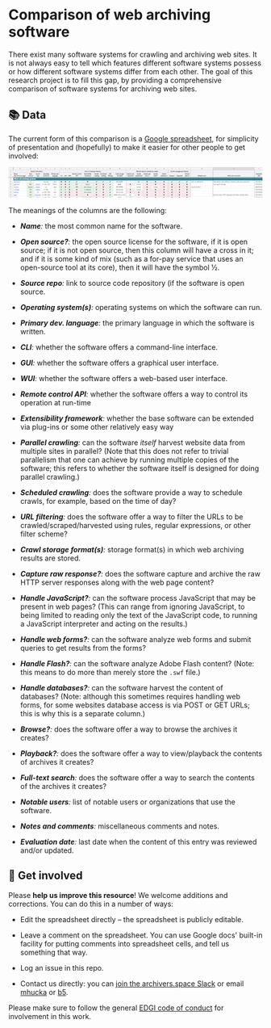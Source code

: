 Comparison of web archiving software
====================================

There exist many software systems for crawling and archiving web sites.  It is not always easy to tell which features different software systems possess or how different software systems differ from each other.  The goal of this research project is to fill this gap, by providing a comprehensive comparison of software systems for archiving web sites.

📚 Data
--------

The current form of this comparison is a [Google spreadsheet](https://docs.google.com/spreadsheets/d/1FqxwaZnIhhQ7jDCC-W64NMRf5rDeh2Shx3u01MsBmTQ/edit#gid=0), for simplicity of presentation and (hopefully) to make it easier for other people to get involved:

<div align="center">
<a href="https://docs.google.com/spreadsheets/d/1FqxwaZnIhhQ7jDCC-W64NMRf5rDeh2Shx3u01MsBmTQ/edit#gid=0"><img src=".graphics/spreadsheet-image-v2.png"></a>
<br>
</div>

The meanings of the columns are the following:

* _**Name**:_ the most common name for the software.

* _**Open source?**:_ the open source license for the software, if it is open source; if it is not open source, then this column will have a cross in it; and if it is some kind of mix (such as a for-pay service that uses an open-source tool at its core), then it will have the symbol &frac12;.

* _**Source repo**:_ link to source code repository (if the software is open source.

* _**Operating system(s)**:_ operating systems on which the software can run.

* _**Primary dev. language**:_ the primary language in which the software is written.

* _**CLI**:_ whether the software offers a command-line interface.

* _**GUI**:_ whether the software offers a graphical user interface.

* _**WUI**:_ whether the software offers a web-based user interface.

* _**Remote control API**:_ whether the software offers a way to control its operation at run-time

* _**Extensibility framework**:_ whether the base software can be extended via plug-ins or some other relatively easy way

* _**Parallel crawling**:_ can the software _itself_ harvest website data from multiple sites in parallel?  (Note that this does not refer to trivial parallelism that one can achieve by running multiple copies of the software; this refers to whether the software itself is designed for doing parallel crawling.)

* _**Scheduled crawling**:_ does the software provide a way to schedule crawls, for example, based on the time of day?

* _**URL filtering**:_ does the software offer a way to filter the URLs to be crawled/scraped/harvested using rules, regular expressions, or other filter scheme?

* _**Crawl storage format(s)**:_ storage format(s) in which web archiving results are stored. 

* _**Capture raw response?**:_ does the software capture and archive the raw HTTP server responses along with the web page content?

* _**Handle JavaScript?**:_ can the software process JavaScript that may be present in web pages?  (This can range from ignoring JavaScript, to being limited to reading only the text of the JavaScript code, to running a JavaScript interpreter and acting on the results.)

* _**Handle web forms?**:_ can the software analyze web forms and submit queries to get results from the forms?

* _**Handle Flash?**:_ can the software analyze Adobe Flash content? (Note: this means to do more than merely store the `.swf` file.)

* _**Handle databases?**:_ can the software harvest the content of databases? (Note: although this sometimes requires handling web forms, for some websites database access is via POST or GET URLs; this is why this is a separate column.)

* _**Browse?**:_ does the software offer a way to browse the archives it creates?

* _**Playback?**:_ does the software offer a way to view/playback the contents of archives it creates?

* _**Full-text search**:_ does the software offer a way to search the contents of the archives it creates?

* _**Notable users**:_ list of notable users or organizations that use the software.

* _**Notes and comments**:_ miscellaneous comments and notes.

* _**Evaluation date**:_ last date when the content of this entry was reviewed and/or updated.


👋 Get involved
----------------

Please **help us improve this resource**!  We welcome additions and corrections.  You can do this in a number of ways:

* Edit the spreadsheet directly &ndash; the spreadsheet is publicly editable.

* Leave a comment on the spreadsheet.  You can use Google docs' built-in facility for putting comments into spreadsheet cells, and tell us something that way.

* Log an issue in this repo.

* Contact us directly: you can [join the archivers.space Slack](https://github.com/edgi-govdata-archiving/archivers.space) or email [mhucka](https://github.com/mhucka) or [b5](https://github.com/b5).

Please make sure to follow the general [EDGI code of conduct](https://github.com/edgi-govdata-archiving/overview/blob/master/CONDUCT.md) for involvement in this work.

